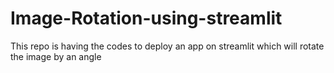 # Image-Rotation-using-streamlit
This repo is having the codes to deploy an app on streamlit which will rotate the image by an angle

